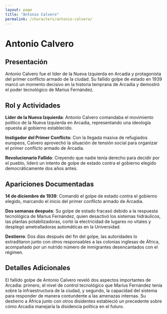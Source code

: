 ```yaml
---
layout: page
title: "Antonio Calvero"
permalink: /characters/antonio-calvero/
---
```


# Antonio Calvero

## Presentación

Antonio Calvero fue el líder de la Nueva Izquierda en Arcadia y protagonista del primer conflicto armado de la ciudad. Su fallido golpe de estado en 1939 marcó un momento decisivo en la historia temprana de Arcadia y demostró el poder tecnológico de Marius Fernández.

## Rol y Actividades

**Líder de la Nueva Izquierda**: Antonio Calvero comandaba el movimiento político de la Nueva Izquierda en Arcadia, representando una ideología opuesta al gobierno establecido.

**Instigador del Primer Conflicto**: Con la llegada masiva de refugiados europeos, Calvero aprovechó la situación de tensión social para organizar el primer conflicto armado de Arcadia.

**Revolucionario Fallido**: Creyendo que nadie tenía derecho para decidir por el pueblo, lideró un intento de golpe de estado contra el gobierno elegido democráticamente dos años antes.

## Apariciones Documentadas

**14 de diciembre de 1939**: Comandó el golpe de estado contra el gobierno elegido, marcando el inicio del primer conflicto armado de Arcadia.

**Dos semanas después**: Su golpe de estado fracasó debido a la respuesta tecnológica de Marius Fernández, quien desactivó los sistemas hidráulicos, las plantas potabilizadoras, cortó la electricidad de lugares no vitales y desplegó ametralladoras automáticas en la Universidad.

**Destierro**: Dos días después del fin del golpe, las autoridades lo extraditaron junto con otros responsables a las colonias inglesas de África, acompañado por un nutrido número de inmigrantes desencantados con el régimen.

## Detalles Adicionales

El fallido golpe de Antonio Calvero reveló dos aspectos importantes de Arcadia: primero, el nivel de control tecnológico que Marius Fernández tenía sobre la infraestructura de la ciudad, y segundo, la capacidad del sistema para responder de manera contundente a las amenazas internas. Su destierro a África junto con otros disidentes estableció un precedente sobre cómo Arcadia manejaría la disidencia política en el futuro.